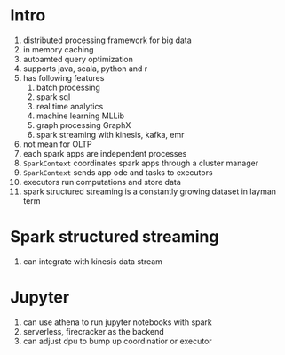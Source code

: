 # Intro
1. distributed processing framework for big data
1. in memory caching
1. autoamted query optimization
1. supports java, scala, python and r
1. has following features
    1. batch processing
    1. spark sql
    1. real time analytics
    1. machine learning MLLib
    1. graph processing GraphX
    1. spark streaming with kinesis, kafka, emr
1. not mean for OLTP
1. each spark apps are independent processes
1. `SparkContext` coordinates spark apps through a cluster manager
1. `SparkContext` sends app ode and tasks to executors
1. executors run computations and store data
1. spark structured streaming is a constantly growing dataset in layman term

# Spark structured streaming
1. can integrate with kinesis data stream

# Jupyter
1. can use athena to run jupyter notebooks with spark
1. serverless, firecracker as the backend
1. can adjust dpu to bump up coordinatior or executor
